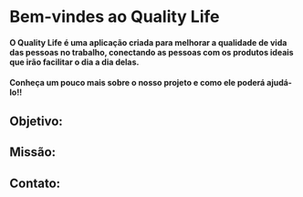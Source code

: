 # Bem-vindes ao Quality Life

#### O Quality Life é uma aplicação criada para melhorar a qualidade de vida das pessoas no trabalho, conectando as pessoas com os produtos ideais que irão facilitar o dia a dia delas.
#### Conheça um pouco mais sobre o nosso projeto e como ele poderá ajudá-lo!!


## Objetivo:

## Missão: 

## Contato:

